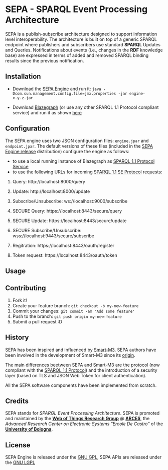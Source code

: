 # SEPA - SPARQL Event Processing Architecture

SEPA is a publish-subscribe architecture designed to support information level interoperability. The architecture is built on top of a generic SPARQL endpoint where publishers and subscribers use standard **SPARQL** Updates and Queries. Notifications about events (i.e., changes in the **RDF** knowledge base) are expressed in terms of added and removed SPARQL binding results since the previous notification.

## Installation

- Download the [SEPA Engine](https://github.com/arces-wot/SEPA/releases/download/0.7.0/engine-0.7.0.rar) and run it: `java -Dcom.sun.management.config.file=jmx.properties -jar engine-x.y.z.jar`

- Download [Blazegraph](https://sourceforge.net/projects/bigdata/files/latest/download) (or use any other SPARQL 1.1 Protocol compliant service) and run it as shown [here](https://wiki.blazegraph.com/wiki/index.php/Quick_Start) 

## Configuration

The SEPA engine uses two JSON configuration files: `engine.jpar` and `endpoint.jpar`. The default versions of these files (included in the   [SEPA Engine release](https://github.com/arces-wot/SEPA/releases/download/0.7.0/engine-0.7.0.rar) distribution) configure the engine as follows:
- to use a local running instance of Blazegraph as [SPARQL 1.1 Protocol Service](https://www.w3.org/TR/sparql11-protocol/)
- to use the following URLs for incoming [SPARQL 1.1 SE Protocol](https://wot.arces.unibo.it/TR/sparql11-se-protocol/) requests:

1. Query: http://localhost:8000/query
2. Update: http://localhost:8000/update
3. Subscribe/Unsubscribe: ws://localhost:9000/subscribe

4. SECURE Query: https://localhost:8443/secure/query
5. SECURE Update: https://localhost:8443/secure/update
6. SECURE Subscribe/Unsubscribe: wss://localhost:9443/secure/subscribe 

7. Regitration: https://localhost:8443/oauth/register
8. Token request: https://localhost:8443/oauth/token

## Usage

## Contributing

1. Fork it!
2. Create your feature branch: `git checkout -b my-new-feature`
3. Commit your changes: `git commit -am 'Add some feature'`
4. Push to the branch: `git push origin my-new-feature`
5. Submit a pull request :D

## History

SEPA has been inspired and influenced by [Smart-M3](https://sourceforge.net/projects/smart-m3/). SEPA authors have been involved in the development of Smart-M3 since its [origin](https://artemis-ia.eu/project/4-sofia.html). 

The main differences beetween SEPA and Smart-M3 are the protocol (now compliant with the [SPARQL 1.1 Protocol](https://www.w3.org/TR/sparql11-protocol/)) and the introduction of a security layer (based on TLS and JSON Web Token for client authentication). 

All the SEPA software components have been implemented from scratch.

## Credits

SEPA stands for *SPARQL Event Processing Architecture*. SEPA is promoted and maintained by the [**Web of Things Research Group**](http://wot.arces.unibo.it) @ [**ARCES**](http://www.arces.unibo.it), the *Advanced Research Center on Electronic Systems "Ercole De Castro"* of the [**University of Bologna**](http://www.unibo.it).

## License

SEPA Engine is released under the [GNU GPL](https://github.com/arces-wot/SEPA/blob/master/engine/LICENSE), SEPA APIs are released under the  [GNU LGPL](https://github.com/arces-wot/SEPA/blob/master/client-api/LICENSE)
